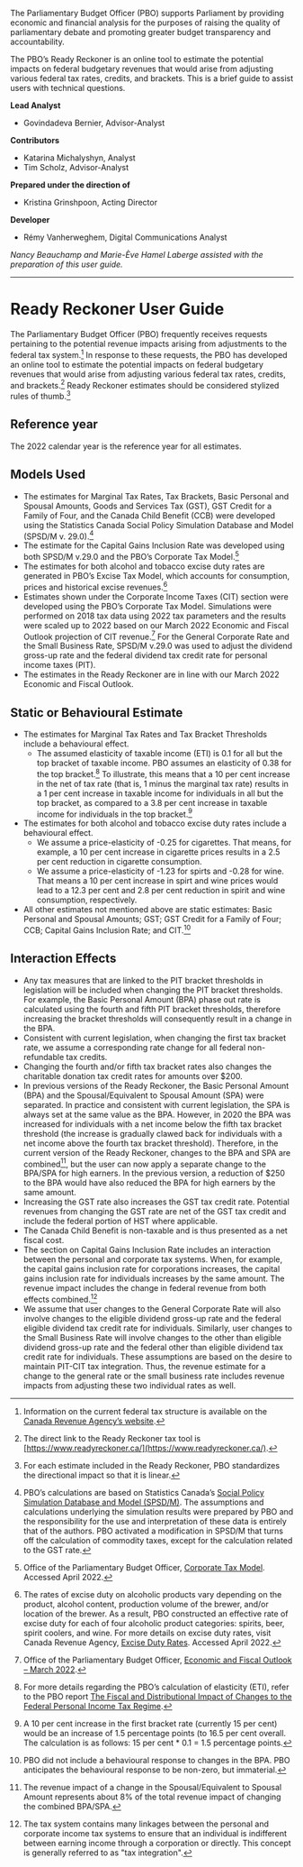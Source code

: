 The Parliamentary Budget Officer (PBO) supports Parliament by providing economic and financial analysis for the purposes of raising the quality of parliamentary debate and promoting greater budget transparency and accountability.

The PBO’s Ready Reckoner is an online tool to estimate the potential impacts on federal budgetary revenues that would arise from adjusting various federal tax rates, credits, and brackets. This is a brief guide to assist users with technical questions.

**Lead Analyst**
- Govindadeva Bernier, Advisor-Analyst

**Contributors**
- Katarina Michalyshyn, Analyst
- Tim Scholz, Advisor-Analyst

**Prepared under the direction of**
- Kristina Grinshpoon, Acting Director

**Developer**
- Rémy Vanherweghem, Digital Communications Analyst

*Nancy Beauchamp and Marie-Ève Hamel Laberge assisted with the preparation of this user guide.*

---

# Ready Reckoner User Guide

The Parliamentary Budget Officer (PBO) frequently receives requests pertaining to the potential revenue impacts arising from adjustments to the federal tax system.[^1] In response to these requests, the PBO has developed an online tool to estimate the potential impacts on federal budgetary revenues that would arise from adjusting various federal tax rates, credits, and brackets.[^2] Ready Reckoner estimates should be considered stylized rules of thumb.[^3]

## Reference year

The 2022 calendar year is the reference year for all estimates.

## Models Used

- The estimates for Marginal Tax Rates, Tax Brackets, Basic Personal and Spousal Amounts, Goods and Services Tax (GST), GST Credit for a Family of Four, and the Canada Child Benefit (CCB) were developed using the Statistics Canada Social Policy Simulation Database and Model (SPSD/M v. 29.0).[^4]
- The estimate for the Capital Gains Inclusion Rate was developed using both SPSD/M v.29.0 and the PBO’s Corporate Tax Model.[^5]
- The estimates for both alcohol and tobacco excise duty rates are generated in PBO’s Excise Tax Model, which accounts for consumption, prices and historical excise revenues.[^6]
- Estimates shown under the Corporate Income Taxes (CIT) section were developed using the PBO’s Corporate Tax Model. Simulations were performed on 2018 tax data using 2022 tax parameters and the results were scaled up to 2022 based on our March 2022 Economic and Fiscal Outlook projection of CIT revenue.[^7] For the General Corporate Rate and the Small Business Rate, SPSD/M v.29.0 was used to adjust the dividend gross-up rate and the federal dividend tax credit rate for personal income taxes (PIT).
- The estimates in the Ready Reckoner are in line with our March 2022 Economic and Fiscal Outlook.

## Static or Behavioural Estimate

- The estimates for Marginal Tax Rates and Tax Bracket Thresholds include a behavioural effect.
  - The assumed elasticity of taxable income (ETI) is 0.1 for all but the top bracket of taxable income. PBO assumes an elasticity of 0.38 for the top bracket.[^8] To illustrate, this means that a 10 per cent increase in the net of tax rate (that is, 1 minus the marginal tax rate) results in a 1 per cent increase in taxable income for individuals in all but the top bracket, as compared to a 3.8 per cent increase in taxable income for individuals in the top bracket.[^9]
- The estimates for both alcohol and tobacco excise duty rates include a behavioural effect.
  - We assume a price-elasticity of -0.25 for cigarettes. That means, for example, a 10 per cent increase in cigarette prices results in a 2.5 per cent reduction in cigarette consumption.
  - We assume a price-elasticity of -1.23 for spirts and -0.28 for wine. That means a 10 per cent increase in spirt and wine prices would lead to a 12.3 per cent and 2.8 per cent reduction in spirit and wine consumption, respectively.
- All other estimates not mentioned above are static estimates:  Basic Personal and Spousal Amounts; GST; GST Credit for a Family of Four; CCB; Capital Gains Inclusion Rate; and CIT.[^10]

## Interaction Effects

- Any tax measures that are linked to the PIT bracket thresholds in legislation will be included when changing the PIT bracket thresholds. For example, the Basic Personal Amount (BPA) phase out rate is calculated using the fourth and fifth PIT bracket thresholds, therefore increasing the bracket thresholds will consequently result in a change in the BPA.
- Consistent with current legislation, when changing the first tax bracket rate, we assume a corresponding rate change for all federal non-refundable tax credits. 
- Changing the fourth and/or fifth tax bracket rates also changes the charitable donation tax credit rates for amounts over $200.
- In previous versions of the Ready Reckoner, the Basic Personal Amount (BPA) and the Spousal/Equivalent to Spousal Amount (SPA) were separated. In practice and consistent with current legislation, the SPA is always set at the same value as the BPA. However, in 2020 the BPA was increased for individuals with a net income below the fifth tax bracket threshold (the increase is gradually clawed back for individuals with a net income above the fourth tax bracket threshold). Therefore, in the current version of the Ready Reckoner, changes to the BPA and SPA are combined[^11], but the user can now apply a separate change to the BPA/SPA for high earners. In the previous version, a reduction of $250 to the BPA would have also reduced the BPA for high earners by the same amount.
- Increasing the GST rate also increases the GST tax credit rate. Potential revenues from changing the GST rate are net of the GST tax credit and include the federal portion of HST where applicable.
- The Canada Child Benefit is non-taxable and is thus presented as a net fiscal cost.
- The section on Capital Gains Inclusion Rate includes an interaction between the personal and corporate tax systems. When, for example, the capital gains inclusion rate for corporations increases, the capital gains inclusion rate for individuals increases by the same amount. The revenue impact includes the change in federal revenue from both effects combined.[^12] 
- We assume that user changes to the General Corporate Rate will also involve changes to the eligible dividend gross-up rate and the federal eligible dividend tax credit rate for individuals. Similarly, user changes to the Small Business Rate will involve changes to the other than eligible dividend gross-up rate and the federal other than eligible dividend tax credit rate for individuals. These assumptions are based on the desire to maintain PIT-CIT tax integration. Thus, the revenue estimate for a change to the general rate or the small business rate includes revenue impacts from adjusting these two individual rates as well.

[^1]: Information on the current federal tax structure is available on the [Canada Revenue Agency’s website](https://www.canada.ca/en/revenue-agency/services/tax/rates.html).
[^2]: The direct link to the Ready Reckoner tax tool is [https://www.readyreckoner.ca/](https://www.readyreckoner.ca/).
[^3]: For each estimate included in the Ready Reckoner, PBO standardizes the directional impact so that it is linear.
[^4]: PBO’s calculations are based on Statistics Canada’s [Social Policy Simulation Database and Model (SPSD/M)](https://www.statcan.gc.ca/eng/microsimulation/spsdm/spsdm). The assumptions and calculations underlying the simulation results were prepared by PBO and the responsibility for the use and interpretation of these data is entirely that of the authors. PBO activated a modification in SPSD/M that turns off the calculation of commodity taxes, except for the calculation related to the GST rate.
[^5]: Office of the Parliamentary Budget Officer, [Corporate Tax Model](https://www.pbo-dpb.ca/en/publications/LIBARC-1617-334--corporate-tax-model--modele-simulation-impot-societes). Accessed April 2022.
[^6]: The rates of excise duty on alcoholic products vary depending on the product, alcohol content, production volume of the brewer, and/or location of the brewer. As a result, PBO constructed an effective rate of excise duty for each of four alcoholic product categories: spirits, beer, spirit coolers, and wine. For more details on excise duty rates, visit Canada Revenue Agency, [Excise Duty Rates](https://www.canada.ca/en/revenue-agency/services/forms-publications/publications/edrates/excise-duty-rates.html). Accessed April 2022.
[^7]: Office of the Parliamentary Budget Officer, [Economic and Fiscal Outlook – March 2022](https://www.pbo-dpb.ca/en/publications/RP-2122-030-S--economic-fiscal-outlook-march-2022--perspectives-economiques-financieres-mars-2022).
[^8]: For more details regarding the PBO’s calculation of elasticity (ETI), refer to the PBO report [The Fiscal and Distributional Impact of Changes to the Federal Personal Income Tax Regime](https://www.pbo-dpb.ca/en/publications/LIBARC-1516-297--the-fiscal-and-distributional-impact-of--incidence-financiere-et-effet-de-repartition).
[^9]: A 10 per cent increase in the first bracket rate (currently 15 per cent) would be an increase of 1.5 percentage points (to 16.5 per cent overall. The calculation is as follows: 15 per cent * 0.1 = 1.5 percentage points.
[^10]: PBO did not include a behavioural response to changes in the BPA. PBO anticipates the behavioural response to be non-zero, but immaterial.
[^11]: The revenue impact of a change in the Spousal/Equivalent to Spousal Amount represents about 8% of the total revenue impact of changing the combined BPA/SPA.
[^12]: The tax system contains many linkages between the personal and corporate income tax systems to ensure that an individual is indifferent between earning income through a corporation or directly. This concept is generally referred to as "tax integration".